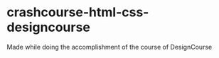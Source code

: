 # crashcourse-html-css-designcourse
Made while doing the accomplishment of the course of DesignCourse
